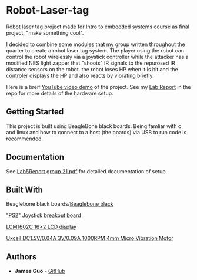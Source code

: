 # Robot-Laser-tag
Robot laser tag project made for Intro to embedded systems course as final project, "make something cool".

I decided to combine some modules that my group written throughout the quarter to create a robot laser tag system.
The player using the robot can control the robot wirelessly via a joystick controller while the attacker has a modified NES light zapper
that "shoots" IR signals to the repurosed IR distance sensors on the robot. the robot loses HP when it is hit and the controler displays the HP and also reacts by vibrating briefly.

Here is a breif [YouTube video demo](https://www.youtube.com/watch?v=cTD_Vb94pVg) of the project.
See my [Lab Report](https://github.com/JamesG321/Robot-Laser-tag/blob/master/Lab5Report%20group%2021.pdf) in the repo for more details of the hardware setup.

## Getting Started

This project is built using BeagleBone black boards.
Being famliar with c and linux and how to connect to a host (the boards) via USB to run code is recommended.

## Documentation

See [Lab5Report group 21.pdf](https://github.com/JamesG321/Robot-Laser-tag/blob/master/Lab5Report%20group%2021.pdf) for detailed documentation of setup.

## Built With

Beaglebone black boards/[Beaglebone black](https://beagleboard.org/black)

["PS2" Joystick breakout board](https://www.amazon.com/WGCD-Joystick-Breakout-Controller-Arduino/dp/B01N59MK0U/ref=sr_1_1?ie=UTF8&qid=1511179651&sr=8-1&keywords=joystick+breakout+module&dpID=51TYC4fWDkL&preST=_SX300_QL70_&dpSrc=srch)

[LCM1602C 16×2 LCD display](http://www.datasheetcafe.com/lcm1602c-datasheet-pdf/)

[Uxcell DC1.5V/0.04A 3V/0.09A 1000RPM 4mm Micro Vibration Motor](https://www.amazon.com/gp/product/B00PZV52O8/ref=oh_aui_search_detailpage?ie=UTF8&psc=1)

## Authors

* **James Guo** - [GitHub](https://github.com/JamesG321)
